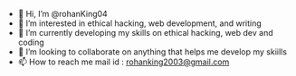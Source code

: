 - 👋 Hi, I’m @rohanKing04
- 👀 I’m interested in ethical hacking, web development, and writing
- 🌱 I’m currently developing my skills on ethical hacking, web dev and coding
- 💞️ I’m looking to collaborate on anything that helps me develop my skiills
- 📫 How to reach me mail id : rohanking2003@gmail.com

<!---
rohanKing04/rohanKing04 is a ✨ special ✨ repository because its `README.md` (this file) appears on your GitHub profile.
You can click the Preview link to take a look at your changes.
--->
